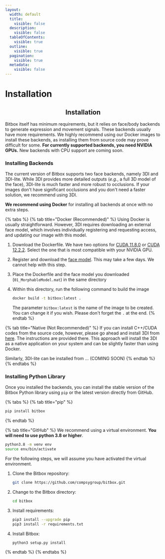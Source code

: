```yaml
---
layout:
  width: default
  title:
    visible: false
  description:
    visible: false
  tableOfContents:
    visible: true
  outline:
    visible: true
  pagination:
    visible: true
  metadata:
    visible: false
---
```


# Installation

<h2 align="center"><strong>Installation</strong></h2>

Bitbox itself has minimum requirements, but it relies on face/body backends to generate expression and movement signals. These backends usually have more requirements. We highly recommend using our Docker images to install these backends, as installing them from source code may prove difficult for some. **For currently supported backends, you need NVIDIA GPUs.** New backends with CPU support are coming soon.

### **Installing Backends**

The current version of Bitbox supports two face backends, namely 3DI and 3DI-lite. While 3DI provides more detailed outputs (_e.g._, a full 3D model of the face), 3DI-lite is much faster and more robust to occlusions. If your images don't have significant occlusions and you don't need a faster solution, we recommend using 3DI.&#x20;

**We recommend using Docker** for installing all backends at once with no extra steps.

{% tabs %}
{% tab title="Docker (Recommended)" %}
Using Docker is usually straightforward. However, 3DI requires downloading an external face model, which involves individually registering and requesting access, and updating our image with this model.

1. Download the Dockerfile. We have two options for [CUDA 11.8.0](https://raw.githubusercontent.com/compsygroup/bitbox/refs/heads/main/docker/cuda11.8_cv4.5/Dockerfile) or [CUDA 12.2.2](https://raw.githubusercontent.com/compsygroup/bitbox/refs/heads/main/docker/cuda12.2_cv4.8/Dockerfile). Select the one that is most compatible with your NVIDIA GPU.
2. Register and download the [face model](https://faces.dmi.unibas.ch/bfm/index.php?nav=1-2\&id=downloads). This may take a few days. We cannot help with this step.
3. Place the Dockerfile and the face model you downloaded (`01_MorphableModel.mat`) in the same directory
4.  Within this directory, run the following command to build the image

    ```bash
    docker build -t bitbox:latest . 
    ```

    The parameter `bitbox:latest` is the name of the image to be created. You can change it if you wish. Please don't forget the `.` at the end.
{% endtab %}

{% tab title="Native (Not Recommended)" %}
If you can install C++/CUDA codes from the source code, however, please go ahead and install 3DI from [here](https://github.com/compsygroup/3DI). The instructions are provided there. This approach will install the 3DI as a native application on your system and can be slightly faster than using Docker.

Similarly, 3DI-lite can be installed from ... (COMING SOON)
{% endtab %}
{% endtabs %}

### Installing Python Library

Once you installed the backends, you can install the stable version of the Bitbox Python library using `pip` or the latest version directly from GitHub.

{% tabs %}
{% tab title="pip" %}
```bash
pip install bitbox
```
{% endtab %}

{% tab title="GitHub" %}
We recommend using a virtual environment. **You will need to use python 3.8 or higher**.&#x20;

```bash
python3.8 -m venv env
source env/bin/activate
```

For the following steps, we will assume you have activated the virtual environment.

1.  Clone the Bitbox repository:

    ```bash
    git clone https://github.com/compsygroup/bitbox.git
    ```
2.  Change to the Bitbox directory:

    ```bash
    cd bitbox
    ```
3.  Install requirements:

    ```bash
    pip3 install --upgrade pip
    pip3 install -r requirements.txt
    ```
4.  Install Bitbox:

    ```bash
    python3 setup.py install
    ```
{% endtab %}
{% endtabs %}
